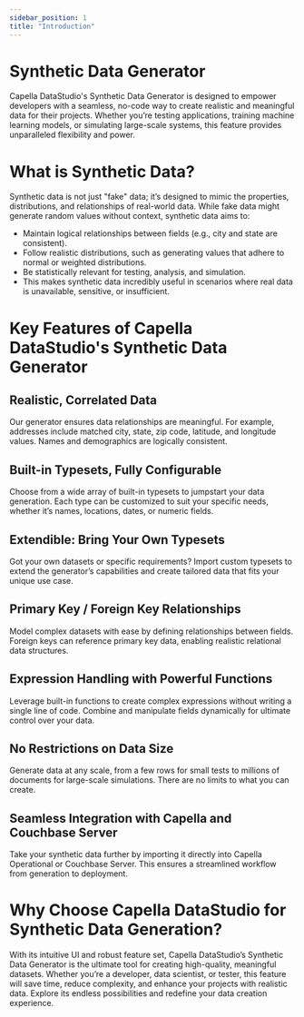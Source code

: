 ```yaml
---
sidebar_position: 1
title: "Introduction"
---
```


# Synthetic Data Generator

Capella DataStudio's Synthetic Data Generator is designed to empower developers with a seamless, no-code way to create realistic and meaningful data for their projects. Whether you’re testing applications, training machine learning models, or simulating large-scale systems, this feature provides unparalleled flexibility and power.

# What is Synthetic Data?

Synthetic data is not just "fake" data; it’s designed to mimic the properties, distributions, and relationships of real-world data. While fake data might generate random values without context, synthetic data aims to:

- Maintain logical relationships between fields (e.g., city and state are consistent).
- Follow realistic distributions, such as generating values that adhere to normal or weighted distributions.
- Be statistically relevant for testing, analysis, and simulation.
- This makes synthetic data incredibly useful in scenarios where real data is unavailable, sensitive, or insufficient.

# Key Features of Capella DataStudio's Synthetic Data Generator

## Realistic, Correlated Data

Our generator ensures data relationships are meaningful. For example, addresses include matched city, state, zip code, latitude, and longitude values. Names and demographics are logically consistent.

## Built-in Typesets, Fully Configurable

Choose from a wide array of built-in typesets to jumpstart your data generation. Each type can be customized to suit your specific needs, whether it’s names, locations, dates, or numeric fields.

## Extendible: Bring Your Own Typesets

Got your own datasets or specific requirements? Import custom typesets to extend the generator’s capabilities and create tailored data that fits your unique use case.

## Primary Key / Foreign Key Relationships

Model complex datasets with ease by defining relationships between fields. Foreign keys can reference primary key data, enabling realistic relational data structures.

## Expression Handling with Powerful Functions

Leverage built-in functions to create complex expressions without writing a single line of code. Combine and manipulate fields dynamically for ultimate control over your data.

## No Restrictions on Data Size

Generate data at any scale, from a few rows for small tests to millions of documents for large-scale simulations. There are no limits to what you can create.

## Seamless Integration with Capella and Couchbase Server

Take your synthetic data further by importing it directly into Capella Operational or Couchbase Server. This ensures a streamlined workflow from generation to deployment.

# Why Choose Capella DataStudio for Synthetic Data Generation?

With its intuitive UI and robust feature set, Capella DataStudio’s Synthetic Data Generator is the ultimate tool for creating high-quality, meaningful datasets. Whether you’re a developer, data scientist, or tester, this feature will save time, reduce complexity, and enhance your projects with realistic data. Explore its endless possibilities and redefine your data creation experience.
